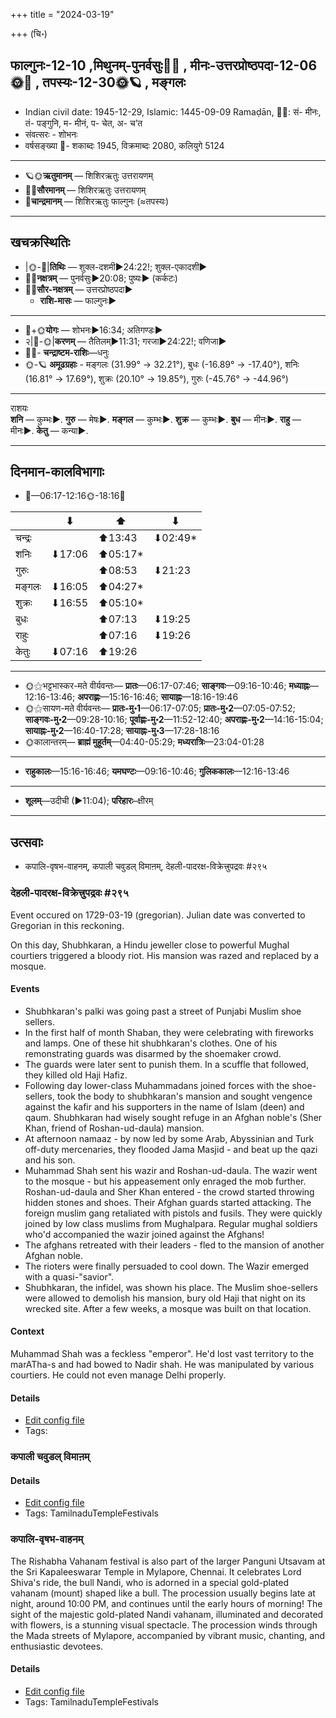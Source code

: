 +++
title = "2024-03-19"

+++
(चि॰)
## फाल्गुनः-12-10  ,मिथुनम्-पुनर्वसुः🌛🌌  ,  मीनः-उत्तरप्रोष्ठपदा-12-06🌞🌌  ,  तपस्यः-12-30🌞🪐  , मङ्गलः
- Indian civil date: 1945-12-29, Islamic: 1445-09-09 Ramaḍān, 🌌🌞: सं- मीनः, तं- पङ्गुनि, म- मीनं, प- चेत, अ- च’त
- संवत्सरः - शोभनः
- वर्षसङ्ख्या 🌛- शकाब्दः 1945, विक्रमाब्दः 2080, कलियुगे 5124
___________________
- 🪐🌞**ऋतुमानम्** — शिशिरऋतुः उत्तरायणम्
- 🌌🌞**सौरमानम्** — शिशिरऋतुः उत्तरायणम्
- 🌛**चान्द्रमानम्** — शिशिरऋतुः फाल्गुनः (≈तपस्यः)
___________________


## खचक्रस्थितिः
- |🌞-🌛|**तिथिः** — शुक्ल-दशमी►24:22!; शुक्ल-एकादशी►  
- 🌌🌛**नक्षत्रम्** — पुनर्वसुः►20:08; पुष्यः► (कर्कटः)  
- 🌌🌞**सौर-नक्षत्रम्** — उत्तरप्रोष्ठपदा►  
  - **राशि-मासः** — फाल्गुनः► 
___________________
- 🌛+🌞**योगः** — शोभनः►16:34; अतिगण्डः►  
- २|🌛-🌞|**करणम्** — तैतिलम्►11:31; गरजा►24:22!; वणिजा►  
- 🌌🌛- **चन्द्राष्टम-राशिः**—धनुः  
- 🌞-🪐 **अमूढग्रहाः** - मङ्गलः (31.99° → 32.21°), बुधः (-16.89° → -17.40°), शनिः (16.81° → 17.69°), शुक्रः (20.10° → 19.85°), गुरुः (-45.76° → -44.96°)
___________________
राशयः  
**शनि** — कुम्भः►. **गुरु** — मेषः►. **मङ्गल** — कुम्भः►. **शुक्र** — कुम्भः►. **बुध** — मीनः►. **राहु** — मीनः►. **केतु** — कन्या►. 
___________________


## दिनमान-कालविभागाः
- 🌅—06:17-12:16🌞-18:16🌇  

|      |⬇     |⬆     |⬇     |
|------|-----|-----|------|
|चन्द्रः|     |⬆13:43 |⬇02:49*|
|शनिः   |⬇17:06 |⬆05:17*|     |
|गुरुः  |     |⬆08:53 |⬇21:23 |
|मङ्गलः |⬇16:05 |⬆04:27*|     |
|शुक्रः |⬇16:55 |⬆05:10*|     |
|बुधः   |     |⬆07:13 |⬇19:25 |
|राहुः  |     |⬆07:16 |⬇19:26 |
|केतुः  |⬇07:16 |⬆19:26 |     |
___________________
- 🌞⚝भट्टभास्कर-मते वीर्यवन्तः— **प्रातः**—06:17-07:46; **साङ्गवः**—09:16-10:46; **मध्याह्नः**—12:16-13:46; **अपराह्णः**—15:16-16:46; **सायाह्नः**—18:16-19:46  
- 🌞⚝सायण-मते वीर्यवन्तः— **प्रातः-मु॰1**—06:17-07:05; **प्रातः-मु॰2**—07:05-07:52; **साङ्गवः-मु॰2**—09:28-10:16; **पूर्वाह्णः-मु॰2**—11:52-12:40; **अपराह्णः-मु॰2**—14:16-15:04; **सायाह्नः-मु॰2**—16:40-17:28; **सायाह्नः-मु॰3**—17:28-18:16  
- 🌞कालान्तरम्— **ब्राह्मं मुहूर्तम्**—04:40-05:29; **मध्यरात्रिः**—23:04-01:28  
___________________
- **राहुकालः**—15:16-16:46; **यमघण्टः**—09:16-10:46; **गुलिककालः**—12:16-13:46  
___________________
- **शूलम्**—उदीची (►11:04); **परिहारः**–क्षीरम्  
___________________

## उत्सवाः
- कपालि-वृषभ-वाहनम्, कपाली चवुडल् विमाऩम्, देहली-पादरक्ष-विक्रेत्त्रुपद्रवः #२९५
### देहली-पादरक्ष-विक्रेत्त्रुपद्रवः #२९५

Event occured on 1729-03-19 (gregorian). Julian date was converted to Gregorian in this reckoning. 

On this day, Shubhkaran, a Hindu jeweller close to powerful Mughal courtiers triggered a bloody riot. His mansion was razed and replaced by a mosque.

#### Events
- Shubhkaran's palki was going past a street of Punjabi Muslim shoe sellers. 
- In the first half of month Shaban, they were celebrating with fireworks and lamps. One of these hit shubhkaran's clothes. One of his remonstrating guards was disarmed by the shoemaker crowd.
- The guards were later sent to punish them. In a scuffle that followed, they killed old Haji Hafiz.
- Following day lower-class Muhammadans joined forces with the shoe-sellers, took the body to shubhkaran's mansion and sought vengence against the kafir and his supporters in the name of Islam (deen) and qaum. Shubhkaran had wisely sought refuge in an Afghan noble's (Sher Khan, friend of Roshan-ud-daula) mansion.
- At afternoon namaaz - by now led by some Arab, Abyssinian and Turk off-duty mercenaries, they flooded Jama Masjid - and beat up the qazi and his son. 
- Muhammad Shah sent his wazir and Roshan-ud-daula. The wazir went to the mosque - but his appeasement only enraged the mob further. Roshan-ud-daula and Sher Khan entered - the crowd started throwing hidden stones and shoes. Their Afghan guards started attacking. The foreign muslim gang retaliated with pistols and fusils. They were quickly joined by low class muslims from Mughalpara. Regular mughal soldiers who'd accompanied the wazir joined against the Afghans!
- The afghans retreated with their leaders - fled to the mansion of another Afghan noble.
- The rioters were finally persuaded to cool down. The Wazir emerged with a quasi-"savior".
- Shubhkaran, the infidel, was shown his place. The Muslim shoe-sellers were allowed to demolish his mansion, bury old Haji that night on its wrecked site. After a few weeks, a mosque was built on that location.

#### Context
Muhammad Shah was a feckless "emperor". He'd lost vast territory to the marATha-s and had bowed to Nadir shah. He was manipulated by various courtiers. He could not even manage Delhi properly.

#### Details
- [Edit config file](https://github.com/jyotisham/adyatithi/blob/master/mahApuruSha/xatra-later/julian/day/03/08/delhi-shoe-seller-riot.toml)
- Tags: 


### कपाली चवुडल् विमाऩम्





#### Details
- [Edit config file](https://github.com/jyotisham/adyatithi/blob/master/temples/Tamil/relative_event/kar2pagAmbAL%E2%80%93kapAlIzvarar_tirukkalyANam/offset__-5/kapAlI_cavuDal_vimAn2am.toml)
- Tags: TamilnaduTempleFestivals


### कपालि-वृषभ-वाहनम्



The Rishabha Vahanam festival is also part of the larger Panguni Utsavam at the Sri Kapaleeswarar Temple in Mylapore, Chennai. It celebrates Lord Shiva's ride, the bull Nandi, who is adorned in a special gold-plated vahanam (mount) shaped like a bull. The procession usually begins late at night, around 10:00 PM, and continues until the early hours of morning! The sight of the majestic gold-plated Nandi vahanam, illuminated and decorated with flowers, is a stunning visual spectacle. The procession winds through the Mada streets of Mylapore, accompanied by vibrant music, chanting, and enthusiastic devotees.

#### Details
- [Edit config file](https://github.com/jyotisham/adyatithi/blob/master/temples/Tamil/relative_event/kar2pagAmbAL%E2%80%93kapAlIzvarar_tirukkalyANam/offset__-5/kapAlI_riSabha_vAhan2am.toml)
- Tags: TamilnaduTempleFestivals


